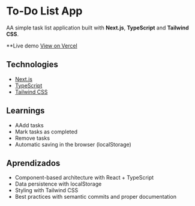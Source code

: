 # To-Do List App

AA simple task list application built with **Next.js**, **TypeScript** and **Tailwind CSS**.

**Live demo [View on Vercel](https://todo-list-nextjs-6yh5j5jzr-biel-dev12s-projects.vercel.app)

## Technologies

- [Next.js](https://nextjs.org/)
- [TypeScript](https://www.typescriptlang.org/)
- [Tailwind CSS](https://tailwindcss.com/)

## Learnings

- AAdd tasks
- Mark tasks as completed
- Remove tasks
- Automatic saving in the browser (localStorage)

## Aprendizados

- Component-based architecture with React + TypeScript
- Data persistence with localStorage
- Styling with Tailwind CSS
- Best practices with semantic commits and proper documentation
